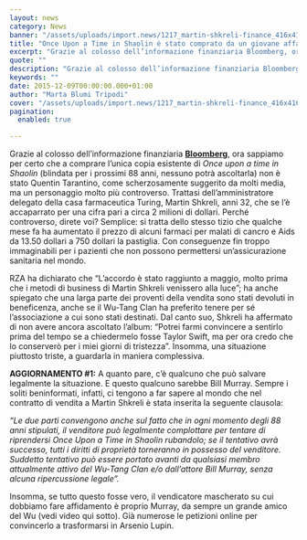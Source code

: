 ```yaml
---
layout: news
category: News
banner: "/assets/uploads/import.news/1217_martin-shkreli-finance_416x416.jpg"
title: "Once Upon a Time in Shaolin è stato comprato da un giovane affarista senza scrupoli"
excerpt: "Grazie al colosso dell’informazione finanziaria Bloomberg, ora sappiamo per certo che a comprare l’unica copia esistente di Once upon a time in Shaolin (blindata per i prossimi 88 anni, nessuno potrà ascoltarla) non è stato Quentin Tarantino, come scherzosamente suggerito da molti media, ma un personaggio molto più controverso. Trattasi dell’amministratore delegato della casa farmaceutica Turing, [&hellip"
quote: ""
description: "Grazie al colosso dell’informazione finanziaria Bloomberg, ora sappiamo per certo che a comprare l’unica copia esistente di Once upon a time in Shaolin (blindata per i prossimi 88 anni, nessuno potrà ascoltarla) non è stato Quentin Tarantino, come scherzosamente suggerito da molti media, ma un personaggio molto più controverso. Trattasi dell’amministratore delegato della casa farmaceutica Turing, [&hellip"
keywords: ""
date: 2015-12-09T00:00:00.000+01:00
author: "Marta Blumi Tripodi"
cover: "/assets/uploads/import.news/1217_martin-shkreli-finance_416x416.jpg"
pagination:
  enabled: true

---
```


[](https://hotmc.com/wp-content/uploads/2015/12/1217%5Fmartin-shkreli-finance%5F416x416.jpg)

Grazie al colosso dell’informazione finanziaria **[Bloomberg](https://www.bloomberg.com/features/2015-martin-shkreli-wu-tang-clan-album/)**, ora sappiamo per certo che a comprare l’unica copia esistente di _Once upon a time in Shaolin_ (blindata per i prossimi 88 anni, nessuno potrà ascoltarla) non è stato Quentin Tarantino, come scherzosamente suggerito da molti media, ma un personaggio molto più controverso. Trattasi dell’amministratore delegato della casa farmaceutica Turing, Martin Shkreli, anni 32, che se l’è accaparrato per una cifra pari a circa 2 milioni di dollari. Perché controverso, direte voi? Semplice: si tratta dello stesso tizio che qualche mese fa ha aumentato il prezzo di alcuni farmaci per malati di cancro e Aids da 13.50 dollari a 750 dollari la pastiglia. Con conseguenze fin troppo immaginabili per i pazienti che non possono permettersi un’assicurazione sanitaria nel mondo.

RZA ha dichiarato che “L’accordo è stato raggiunto a maggio, molto prima che i metodi di business di Martin Shkreli venissero alla luce”; ha anche spiegato che una larga parte dei proventi della vendita sono stati devoluti in beneficenza, anche se il Wu-Tang Clan ha preferito tenere per sé l’associazione a cui sono stati destinati. Dal canto suo, Shkreli ha affermato di non avere ancora ascoltato l’album: “Potrei farmi convincere a sentirlo prima del tempo se a chiedermelo fosse Taylor Swift, ma per ora credo che lo conserverò per i miei giorni di tristezza”. Insomma, una situazione piuttosto triste, a guardarla in maniera complessiva.

**AGGIORNAMENTO #1:** A quanto pare, c’è qualcuno che può salvare legalmente la situazione. E questo qualcuno sarebbe Bill Murray. Sempre i soliti beninformati, infatti, ci tengono a far sapere al mondo che nel contratto di vendita a Martin Shkreli è stata inserita la seguente clausola:

_“Le due parti convengono anche sul fatto che in ogni momento degli 88 anni stipulati, il venditore può legalmente complottare per tentare di riprendersi Once Upon a Time in Shaolin rubandolo; se il tentativo avrà successo, tutti i diritti di proprietà torneranno in possesso del venditore. Suddetto tentativo può essere portato avanti da qualsiasi membro attualmente attivo del Wu-Tang Clan e/o dall’attore Bill Murray, senza alcuna ripercussione legale”._

Insomma, se tutto questo fosse vero, il vendicatore mascherato su cui dobbiamo fare affidamento è proprio Murray, da sempre un grande amico del Wu (vedi video qui sotto). Già numerose le petizioni online per convincerlo a trasformarsi in Arsenio Lupin.  